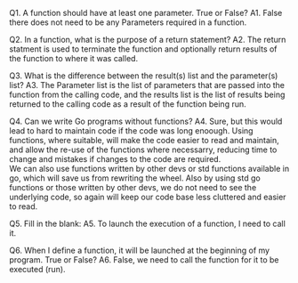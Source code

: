 
Q1. A function should have at least one parameter. True or False?
A1. False there does not need to be any Parameters required in a function.

Q2. In a function, what is the purpose of a return statement?
A2. The return statment is used to terminate the function and optionally return results of the function to where it was called.

Q3. What is the difference between the result(s) list and the parameter(s) list?
A3. The Parameter list is the list of parameters that are passed into the function from the calling code, and the results list is the list of results being returned to the calling code as a result of the function being run.

Q4. Can we write Go programs without functions?
A4. Sure, but this would lead to hard to maintain code if the code was long enoough. Using functions, where suitable, will make the code easier to read and maintain, and allow the re-use of the functions where necessarry, reducing time to change and mistakes if changes to the code are required.  
We can also use functions written by other devs or std functions available in go, which will save us from rewriting the wheel.
Also by using std go functions or those written by other devs, we do not need to see the underlying code, so again will keep our code base less cluttered and easier to read.

Q5. Fill in the blank: 
A5. To launch the execution of a function, I need to call it.

Q6. When I define a function, it will be launched at the beginning of my program. True or False?
A6. False, we need to call the function for it to be executed (run).